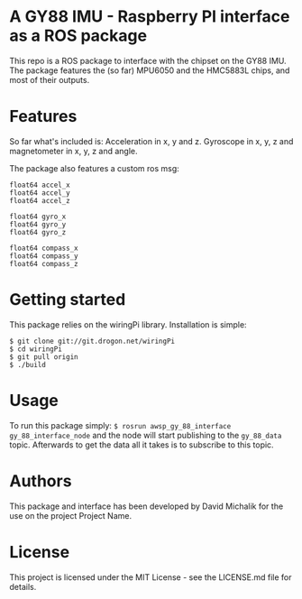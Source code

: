 # A GY88 IMU - Raspberry PI interface as a ROS package

This repo is a ROS package to interface with the chipset on the GY88 IMU. The package features the (so far) MPU6050 and the HMC5883L chips, and most of their outputs.

# Features
So far what's included is:
Acceleration in x, y and z. Gyroscope in x, y, z and magnetometer in x, y, z and angle.

The package also features a custom ros msg:
```
float64 accel_x
float64 accel_y
float64 accel_z

float64 gyro_x
float64 gyro_y
float64 gyro_z

float64 compass_x
float64 compass_y
float64 compass_z
```

# Getting started

This package relies on the wiringPi library. Installation is simple:

```cli
$ git clone git://git.drogon.net/wiringPi
$ cd wiringPi
$ git pull origin
$ ./build
```

# Usage

To run this package simply:
`$ rosrun awsp_gy_88_interface gy_88_interface_node`
and the node will start publishing to the `gy_88_data` topic. Afterwards to get the data all it takes is to subscribe to this topic.

# Authors
This package and interface has been developed by David Michalik for the use on the project Project Name.
# License
This project is licensed under the MIT License - see the LICENSE.md file for details.
